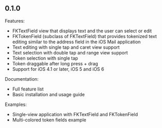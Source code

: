 ## 0.1.0

Features:

  - FKTextField view that displays text and the user can select or edit 
  - FKTokenField (subclass of FKTextField) that provides tokenized text editing similar to the address field in the iOS Mail application 
  - Text editing with single tap and caret view support
  - Text selection with double tap and range view support
  - Token selection with single tap
  - Token draggable after long press + drag
  - Support for iOS 4.1 or later, iOS 5 and iOS 6

Documentation:

  - Full feature list
  - Basic installation and usage guide

Examples:

  - Single-view application with FKTextField and FKTokenField
  - Multi-colored token fields example

